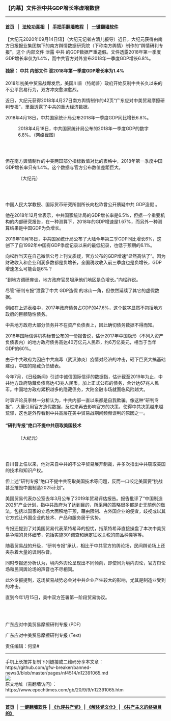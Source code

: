 ### 【内幕】文件泄中共GDP增长率虚增数倍
------------------------

#### [首页](https://github.com/gfw-breaker/banned-news3/blob/master/README.md) &nbsp;&nbsp;|&nbsp;&nbsp; [法轮功真相](https://github.com/begood0513/basic/blob/master/README.md)  &nbsp;&nbsp;|&nbsp;&nbsp; [手把手翻墙教程](https://github.com/gfw-breaker/guides/wiki)  &nbsp;&nbsp;|&nbsp;&nbsp; [一键翻墙软件](https://github.com/gfw-breaker/nogfw/blob/master/README.md)  



<div><p>
 【大纪元2020年09月14日讯】（大纪元记者古清儿报导）近日，大纪元获得由南方日报报业集团旗下的南方舆情数据研究院（下称南方舆情）制作的“舆情研判专报”，这个
 <ok href="https://www.epochtimes.com/gb/tag/%E5%86%85%E9%83%A8%E6%96%87%E4%BB%B6.html">
  内部文件
 </ok>
 泄露
 <ok href="https://www.epochtimes.com/gb/tag/%E4%B8%AD%E5%85%B1.html">
  中共
 </ok>
 的GDP数据严重造假。文件透露2018年第一季度GDP增长率仅为1.4%，而中共官方对外宣布2018年一季度GDP增长6.8%。
</p>
<h4>
 独家：
 <ok href="https://www.epochtimes.com/gb/tag/%E4%B8%AD%E5%85%B1.html">
  中共
 </ok>
 <ok href="https://www.epochtimes.com/gb/tag/%E5%86%85%E9%83%A8%E6%96%87%E4%BB%B6.html">
  内部文件
 </ok>
 泄2018年第一季度GDP增长率为1.4%
</h4>
<p>
 2018年初美中贸易战爆发后，美国川普（特朗普）政府开始反制中共长久以来的不公平贸易行为，双方冲突愈演愈烈。
</p>
<p>
 近日，大纪元获得2018年4月27日南方舆情制作的42页“广东应对中美贸易摩擦研判专报”，里面透露了中共的重大经济数据。
</p>
<p>
 2018年4月18日，中共国家统计局公布2018年一季度GDP同比增长6.8%。
</p>
<figure class="wp-caption aligncenter" id="attachment_12391078" style="width: 450px">
 <ok href="https://i.epochtimes.com/assets/uploads/2020/09/adffgf2020-09-05-135219-450x448-1.jpg">
  <img alt="" class="size-medium wp-image-12391078" src="https://i.epochtimes.com/assets/uploads/2020/09/adffgf2020-09-05-135219-450x448-1-450x448.jpg"/>
 </ok>
 <br/><figcaption class="wp-caption-text">
  2018年4月18日，中共国家统计局公布的2018年一季度GDP的数字6.8%。（网络截图）
 </figcaption><br/>
</figure><br/>
<p>
 但在南方舆情制作的中美两国部分指标数值对比的表格中，2018年第一季度中国GDP增长率只有1.4%。这个数据与官方公布数值差距巨大。
</p>
<figure class="wp-caption aligncenter" id="attachment_12391080" style="width: 450px">
 <ok href="https://i.epochtimes.com/assets/uploads/2020/09/Inked0123456-2020-09-05-135653_LI-450x312-1.jpg">
  <img alt="" class="size-medium wp-image-12391080" src="https://i.epochtimes.com/assets/uploads/2020/09/Inked0123456-2020-09-05-135653_LI-450x312-1-450x312.jpg"/>
 </ok>
 <br/><figcaption class="wp-caption-text">
  （大纪元）
 </figcaption><br/>
</figure><br/>
<p>
 中国人民大学教授、国际货币研究所副所长向松祚曾公开质疑中共
 <ok href="https://www.epochtimes.com/gb/tag/gdp%E9%80%A0%E5%81%87.html">
  GDP造假
 </ok>
 。
</p>
<p>
 他在2018年12月曾表示，中共国家统计局的GDP增长率是6.5%，但据一个重要机构的内部研究报告，在一种测算下，2018年的GDP增速是1.67%，而另外一种测算结果是中国GDP为负增长。
</p>
<p>
 2019年10月18日，中共国家统计局公布了大陆今年第三季GDP同比增长6%，这创下了自1992年中国有GDP季度记录以来的最低纪录，也低于预期的6.1%。
</p>
<p>
 向松祚当天在自己微信公号上刊文质疑，官方公布的GDP增速“显然高估了”。因为财政收入和企业利润多数都是负增长，全国税收收入前三季度也是负增长，GDP增速怎么可能会是6%？
</p>
<p>
 “到地方调研座谈，地方政府官员坦承他们地区是负增长。”向松祚说。
</p>
<p>
 尽管“研判专报”泄露了中共
 <ok href="https://www.epochtimes.com/gb/tag/gdp%E9%80%A0%E5%81%87.html">
  GDP造假
 </ok>
 的冰山一角，但依然延续了其它的虚假数据。
</p>
<p>
 例如在上述表格中，2017年政府债务占GDP的47.6%，这个数字显然不包括地方政府的巨额隐性债务。
</p>
<p>
 中共地方政府大部分债务并不在资产负债表上，因此确切债务数据不得而知。
</p>
<p>
 2018年国际信评机构标普公布的一份报告说，估计2017年中国隐形（不列入资产负债表内）的地方政府债务高达40万亿元人民币，约6万亿美元，相当于当年GDP的60%。
</p>
<p>
 由于中共政府为因应中共病毒（武汉肺炎）疫情对经济的冲击，砸下巨资大搞基础建设，中国的隐藏负债破表。
</p>
<p>
 今年7月，《日经新闻》引述中诚信国际信评的数据指，估计截至2019年为止，中共地方政府隐藏负债高达43兆人民币，加上正式公布的债务，合计达67兆人民币。中国地方政府累积越多的隐藏债务，大陆金融市场就面临风险越大。
</p>
<p>
 时事评论员李林一分析认为，中共内部一直以来都是自我欺骗。像这种“研判专报”，大量引用官方造假数据，反过来再去影响官方的决策，使得中共决策越来越荒谬，这也是外界看到中共高层在美中贸易战期间频频误判的原因之一。
</p>
<h4>
 “研判专报”绝口不提中共窃取美国技术
</h4>
<figure class="wp-caption aligncenter" id="attachment_12391083" style="width: 441px">
 <ok href="https://i.epochtimes.com/assets/uploads/2020/09/sdfgdfg2020-09-05-135449-2.jpg">
  <img alt="" class="size-full wp-image-12391083" src="https://i.epochtimes.com/assets/uploads/2020/09/sdfgdfg2020-09-05-135449-2.jpg"/>
 </ok>
 <br/><figcaption class="wp-caption-text">
  （大纪元）
 </figcaption><br/>
</figure><br/>
<p>
 自川普上任以来，他对来自中共的不公平贸易展开制裁，并多次指出中共窃取美国的技术和知识产权。
</p>
<p>
 但上述“研判专报”绝口不提中共窃取美国技术等问题，反而一口咬定美国要“挑战甚至摧毁中国制造2025计划”。
</p>
<p>
 美国贸易代表办公室去年3月公布了2019年贸易评估报告。报告批评了“中国制造2025”产业计划，指中共政府为了达到目的，所采用的策略很多都是史无前例的做法，包括以国家的立场大面积地干预，藉由限制、占外国企业的便宜，歧视或以其它方式让外国企业的技术、产品和服务居于劣势。
</p>
<p>
 专报还提到了对美国贸易代表莱特希泽的担忧，指莱特希泽直接操盘了本次中美贸易争端的具体细节，包括实施301调查和确定征收关税的商品种类等等。
</p>
<p>
 随着贸易战的升级，“研判专报”承认，相比于中共官方的舆论场，民间舆论场上还夹杂着大量的讽刺杂音。
</p>
<p>
 同时专报还分析认为，境内外舆论呈现出不同倾向，即使同为境内舆论，官方舆论场和民间舆论场的声音也不尽相同。
</p>
<p>
 此外专报提到，这场贸易战势必会对中共企业产生较大的影响，尤其是制造业受到的冲击。
</p>
<p>
 直到今年1月15日，美中双方签署第一阶段贸易协议。
</p>
<div class="DC-embed DC-embed-document DV-container" id="DV-viewer-7203059-广东应对中美贸易摩擦研判专报">
</div>
<p>
 <br/>
 <br/>
 <noscript>
  <br/>
  <ok href="https://www.documentcloud.org/documents/7203059/广东应对中美贸易摩擦研判专报.pdf">
   广东应对中美贸易摩擦研判专报 (PDF)
  </ok>
 </noscript>
</p>
<p>
 <ok href="https://www.documentcloud.org/documents/7203059/广东应对中美贸易摩擦研判专报.txt">
  广东应对中美贸易摩擦研判专报 (Text)
 </ok>
 <br/>
</p>
<p>
 责任编辑：何坚#
</p>
</div>
<hr/>
手机上长按并复制下列链接或二维码分享本文章：<br/>
https://github.com/gfw-breaker/banned-news3/blob/master/pages/nf4514/n12391065.md <br/>
<a href='https://github.com/gfw-breaker/banned-news3/blob/master/pages/nf4514/n12391065.md'><img src='https://github.com/gfw-breaker/banned-news3/blob/master/pages/nf4514/n12391065.md.png'/></a> <br/>
原文地址（需翻墙访问）：https://www.epochtimes.com/gb/20/9/9/n12391065.htm


------------------------
#### [首页](https://github.com/gfw-breaker/banned-news3/blob/master/README.md) &nbsp;|&nbsp; [一键翻墙软件](https://github.com/gfw-breaker/nogfw/blob/master/README.md) &nbsp;| [《九评共产党》](https://github.com/gfw-breaker/9ping.md/blob/master/README.md#九评之一评共产党是什么) | [《解体党文化》](https://github.com/gfw-breaker/jtdwh.md/blob/master/README.md) | [《共产主义的终极目的》](https://github.com/gfw-breaker/gczydzjmd.md/blob/master/README.md)


<img src='http://gfw-breaker.win/banned-news3/pages/nf4514/n12391065.md' width='0px' height='0px'/>